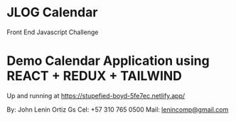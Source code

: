 # JLOG Calendar

Front End Javascript Challenge

# Demo Calendar Application using REACT + REDUX + TAILWIND

Up and running at https://stupefied-boyd-5fe7ec.netlify.app/

By: John Lenin Ortiz Gs
Cel: +57 310 765 0500
Mail: lenincomp@gmail.com

